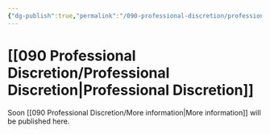 ```yaml
---
{"dg-publish":true,"permalink":"/090-professional-discretion/professional-discretion/","tags":["gardenEntry"]}
---
```


# [[090 Professional Discretion/Professional Discretion\|Professional Discretion]]

Soon [[090 Professional Discretion/More information\|More information]] will be published here.
